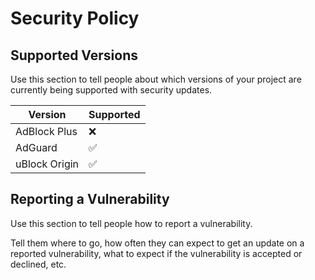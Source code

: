 # Security Policy

## Supported Versions

Use this section to tell people about which versions of your project are
currently being supported with security updates.

| Version | Supported          |
| ------- | ------------------ |
| AdBlock Plus | :x:           |
| AdGuard | :white_check_mark: |
| uBlock Origin | :white_check_mark: |

## Reporting a Vulnerability

Use this section to tell people how to report a vulnerability.

Tell them where to go, how often they can expect to get an update on a
reported vulnerability, what to expect if the vulnerability is accepted or
declined, etc.
